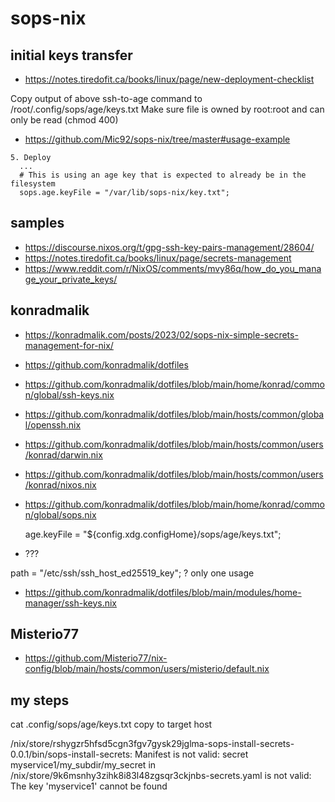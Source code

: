 # sops-nix

## initial keys transfer

* https://notes.tiredofit.ca/books/linux/page/new-deployment-checklist

Copy output of above ssh-to-age command to /root/.config/sops/age/keys.txt
Make sure file is owned by root:root and can only be read (chmod 400)

* https://github.com/Mic92/sops-nix/tree/master#usage-example

```
5. Deploy
  ...
  # This is using an age key that is expected to already be in the filesystem
  sops.age.keyFile = "/var/lib/sops-nix/key.txt";

```

## samples

* https://discourse.nixos.org/t/gpg-ssh-key-pairs-management/28604/
* https://notes.tiredofit.ca/books/linux/page/secrets-management
* https://www.reddit.com/r/NixOS/comments/mvy86q/how_do_you_manage_your_private_keys/

## konradmalik

* https://konradmalik.com/posts/2023/02/sops-nix-simple-secrets-management-for-nix/
* https://github.com/konradmalik/dotfiles
* https://github.com/konradmalik/dotfiles/blob/main/home/konrad/common/global/ssh-keys.nix
* https://github.com/konradmalik/dotfiles/blob/main/hosts/common/global/openssh.nix
* https://github.com/konradmalik/dotfiles/blob/main/hosts/common/users/konrad/darwin.nix
* https://github.com/konradmalik/dotfiles/blob/main/hosts/common/users/konrad/nixos.nix

* https://github.com/konradmalik/dotfiles/blob/main/home/konrad/common/global/sops.nix

    age.keyFile = "${config.xdg.configHome}/sops/age/keys.txt";

* ???

path = "/etc/ssh/ssh_host_ed25519_key";
? only one usage

* https://github.com/konradmalik/dotfiles/blob/main/modules/home-manager/ssh-keys.nix

## Misterio77

* https://github.com/Misterio77/nix-config/blob/main/hosts/common/users/misterio/default.nix

## my steps

cat .config/sops/age/keys.txt
copy to target host

/nix/store/rshygzr5hfsd5cgn3fgv7gysk29jglma-sops-install-secrets-0.0.1/bin/sops-install-secrets:
    Manifest is not valid: secret myservice1/my_subdir/my_secret in 
        /nix/store/9k6msnhy3zihk8i83l48zgsqr3ckjnbs-secrets.yaml is not valid:
        The key 'myservice1' cannot be found
